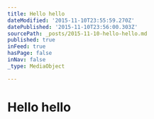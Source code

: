 ```yaml
---
title: Hello hello
dateModified: '2015-11-10T23:55:59.270Z'
datePublished: '2015-11-10T23:56:00.303Z'
sourcePath: _posts/2015-11-10-hello-hello.md
published: true
inFeed: true
hasPage: false
inNav: false
_type: MediaObject

---
```

# Hello hello